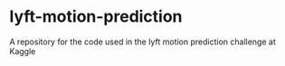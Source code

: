# lyft-motion-prediction
A repository for the code used in the lyft motion prediction challenge at Kaggle
